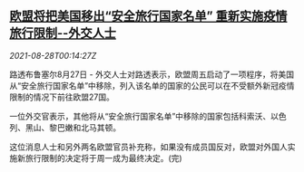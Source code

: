 <!--1630110410000-->
[欧盟将把美国移出“安全旅行国家名单” 重新实施疫情旅行限制--外交人士](https://cn.reuters.com/article/eu-us-travel-list-0828-idCNKBS2FT006)
------

<div><i>2021-08-28T00:14:27Z</i></div><p>路透布鲁塞尔8月27日 - 外交人士对路透表示，欧盟周五启动了一项程序，将美国从“安全旅行国家名单”中移除，列入该名单的国家的公民可以在不受额外新冠疫情限制的情况下前往欧盟27国。</p><p>一位外交官表示，其他将从“安全旅行国家名单”中移除的国家包括科索沃、以色列、黑山、黎巴嫩和北马其顿。</p><p>这位消息人士和另外两名欧盟官员补充称，如果没有成员国反对，欧盟对外国人实施新旅行限制的决定将于周一成为最终决定。(完)</p>
